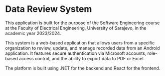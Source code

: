 
# Data Review System

This application is built for the purpose of the Software Engineering course at the Faculty of Electrical Engineering, University of Sarajevo, in the academic year 2023/2024.

This system is a web-based application that allows users from a specific organization to review, update, and manage recorded data from an Android application. It features secure authentication via Microsoft accounts, role-based access control, and the ability to export data to PDF or Excel. 


The platform is built using .NET for the backend and React for the frontend.
